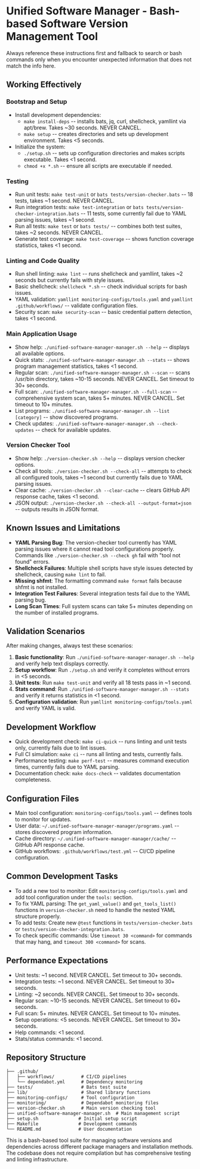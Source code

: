 # Unified Software Manager - Bash-based Software Version Management Tool

Always reference these instructions first and fallback to search or bash commands only when you encounter unexpected information that does not match the info here.

## Working Effectively

### Bootstrap and Setup
- Install development dependencies:
  - `make install-deps` -- installs bats, jq, curl, shellcheck, yamllint via apt/brew. Takes ~30 seconds. NEVER CANCEL.
  - `make setup` -- creates directories and sets up development environment. Takes <5 seconds.
- Initialize the system:
  - `./setup.sh` -- sets up configuration directories and makes scripts executable. Takes <1 second.
  - `chmod +x *.sh` -- ensure all scripts are executable if needed.

### Testing
- Run unit tests: `make test-unit` or `bats tests/version-checker.bats` -- 18 tests, takes ~1 second. NEVER CANCEL.
- Run integration tests: `make test-integration` or `bats tests/version-checker-integration.bats` -- 11 tests, some currently fail due to YAML parsing issues, takes ~1 second.
- Run all tests: `make test` or `bats tests/` -- combines both test suites, takes ~2 seconds. NEVER CANCEL.
- Generate test coverage: `make test-coverage` -- shows function coverage statistics, takes <1 second.

### Linting and Code Quality
- Run shell linting: `make lint` -- runs shellcheck and yamllint, takes ~2 seconds but currently fails with style issues.
- Basic shellcheck: `shellcheck *.sh` -- check individual scripts for bash issues.
- YAML validation: `yamllint monitoring-configs/tools.yaml` and `yamllint .github/workflows/` -- validate configuration files.
- Security scan: `make security-scan` -- basic credential pattern detection, takes <1 second.

### Main Application Usage
- Show help: `./unified-software-manager-manager.sh --help` -- displays all available options.
- Quick stats: `./unified-software-manager-manager.sh --stats` -- shows program management statistics, takes <1 second.
- Regular scan: `./unified-software-manager-manager.sh --scan` -- scans /usr/bin directory, takes ~10-15 seconds. NEVER CANCEL. Set timeout to 30+ seconds.
- Full scan: `./unified-software-manager-manager.sh --full-scan` -- comprehensive system scan, takes 5+ minutes. NEVER CANCEL. Set timeout to 10+ minutes.
- List programs: `./unified-software-manager-manager.sh --list [category]` -- show discovered programs.
- Check updates: `./unified-software-manager-manager.sh --check-updates` -- check for available updates.

### Version Checker Tool
- Show help: `./version-checker.sh --help` -- displays version checker options.
- Check all tools: `./version-checker.sh --check-all` -- attempts to check all configured tools, takes ~1 second but currently fails due to YAML parsing issues.
- Clear cache: `./version-checker.sh --clear-cache` -- clears GitHub API response cache, takes <1 second.
- JSON output: `./version-checker.sh --check-all --output-format=json` -- outputs results in JSON format.

## Known Issues and Limitations
- **YAML Parsing Bug**: The version-checker tool currently has YAML parsing issues where it cannot read tool configurations properly. Commands like `./version-checker.sh --check gh` fail with "tool not found" errors.
- **Shellcheck Failures**: Multiple shell scripts have style issues detected by shellcheck, causing `make lint` to fail.
- **Missing shfmt**: The formatting command `make format` fails because shfmt is not installed.
- **Integration Test Failures**: Several integration tests fail due to the YAML parsing bug.
- **Long Scan Times**: Full system scans can take 5+ minutes depending on the number of installed programs.

## Validation Scenarios
After making changes, always test these scenarios:
1. **Basic functionality**: Run `./unified-software-manager-manager.sh --help` and verify help text displays correctly.
2. **Setup workflow**: Run `./setup.sh` and verify it completes without errors in <5 seconds.
3. **Unit tests**: Run `make test-unit` and verify all 18 tests pass in ~1 second.
4. **Stats command**: Run `./unified-software-manager-manager.sh --stats` and verify it returns statistics in <1 second.
5. **Configuration validation**: Run `yamllint monitoring-configs/tools.yaml` and verify YAML is valid.

## Development Workflow
- Quick development check: `make ci-quick` -- runs linting and unit tests only, currently fails due to lint issues.
- Full CI simulation: `make ci` -- runs all linting and tests, currently fails.
- Performance testing: `make perf-test` -- measures command execution times, currently fails due to YAML parsing.
- Documentation check: `make docs-check` -- validates documentation completeness.

## Configuration Files
- Main tool configuration: `monitoring-configs/tools.yaml` -- defines tools to monitor for updates.
- User data: `~/.unified-software-manager-manager/programs.yaml` -- stores discovered program information.
- Cache directory: `~/.unified-software-manager-manager/cache/` -- GitHub API response cache.
- GitHub workflows: `.github/workflows/test.yml` -- CI/CD pipeline configuration.

## Common Development Tasks
- To add a new tool to monitor: Edit `monitoring-configs/tools.yaml` and add tool configuration under the `tools:` section.
- To fix YAML parsing: The `get_yaml_value()` and `get_tools_list()` functions in `version-checker.sh` need to handle the nested YAML structure properly.
- To add tests: Create new `@test` functions in `tests/version-checker.bats` or `tests/version-checker-integration.bats`.
- To check specific commands: Use `timeout 30 <command>` for commands that may hang, and `timeout 300 <command>` for scans.

## Performance Expectations
- Unit tests: ~1 second. NEVER CANCEL. Set timeout to 30+ seconds.
- Integration tests: ~1 second. NEVER CANCEL. Set timeout to 30+ seconds.
- Linting: ~2 seconds. NEVER CANCEL. Set timeout to 30+ seconds.
- Regular scan: ~10-15 seconds. NEVER CANCEL. Set timeout to 60+ seconds.
- Full scan: 5+ minutes. NEVER CANCEL. Set timeout to 10+ minutes.
- Setup operations: <5 seconds. NEVER CANCEL. Set timeout to 30+ seconds.
- Help commands: <1 second.
- Stats/status commands: <1 second.

## Repository Structure
```
├── .github/
│   ├── workflows/          # CI/CD pipelines
│   └── dependabot.yml      # Dependency monitoring
├── tests/                  # Bats test suite
├── lib/                    # Shared library functions
├── monitoring-configs/     # Tool configuration
├── monitoring/             # Dependabot monitoring files
├── version-checker.sh      # Main version checking tool
├── unified-software-manager-manager.sh  # Main management script
├── setup.sh               # Initial setup script
├── Makefile               # Development commands
└── README.md              # User documentation
```

This is a bash-based tool suite for managing software versions and dependencies across different package managers and installation methods. The codebase does not require compilation but has comprehensive testing and linting infrastructure.